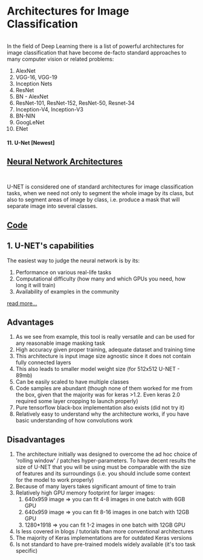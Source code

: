 # Architectures for Image Classification

<p aling="center">
  <img alt="" src="https://lmb.informatik.uni-freiburg.de/people/ronneber/u-net/u-net-architecture.png">
</p>


In the  field of Deep Learning there is a list of powerful architectures for image classification that have become de-facto standard approaches to many  computer vision or related problems:
  1. AlexNet
  2. VGG-16, VGG-19
  3. Inception Nets
  4. ResNet
  5. BN - AlexNet
  6. ResNet-101, ResNet-152, ResNet-50, Resnet-34
  7. Inception-V4, Inception-V3
  8. BN-NIN
  9. GoogLeNet
  10. ENet 
  #### 11. U-Net [Newest]
 
## [Neural Network Architectures](https://towardsdatascience.com/neural-network-architectures-156e5bad51ba) 
<p aling="center">
  <img alt="" src="https://chaosmail.github.io/images/deep-learning/top1-param.png">
</p>
                                                                                                                           
<p aling="center">
  <img alt="" src="https://cdn-images-1.medium.com/max/1600/1*n16lj3lSkz2miMc_5cvkrA.jpeg">
</p>


U-NET is considered one of standard architectures for image classification tasks, when we need not only to segment the whole image by its class, but also to segment areas of image by class, i.e. produce a mask that will separate image into several classes.

## [Code](https://github.com/zhixuhao/unet/blob/master/model.py)

## 1. U-NET's capabilities
The easiest way to judge the neural network is by its:

  1. Performance on various real-life tasks
  2. Computational difficulty (how many and which GPUs you need, how long it will train)
  3. Availability of examples in the community
  
 [read more...](https://lmb.informatik.uni-freiburg.de/people/ronneber/u-net/)
 
 

## Advantages

  1. As we see from example, this tool is really versatile and can be used for any reasonable image masking task
  2. High accuracy given proper training, adequate dataset and training time
  3. This architecture is input image size agnostic since it does not contain fully connected layers
  4. This also leads to smaller model weight size (for 512x512 U-NET - 89mb)
  5. Can be easily scaled to have multiple classes
  6. Code samples are abundant (though none of them worked for me from the box, given that the majority was for keras >1.2.        Even keras 2.0 required some layer cropping to launch properly)
  7. Pure tensorflow black-box implementation also exists (did not try it)
  8. Relatively easy to understand why the architecture works, if you have basic understanding of how convolutions work


## Disadvantages

  1. The architecture initially was designed to overcome the ad hoc choice of 'rolling window' / patches hyper-parameters.        To have decent results the size of U-NET that you will be using must be comparable with the size of features and its          surroundings (i.e. you should include some context for the model to work properly)
  2. Because of many layers takes significant amount of time to train
  3. Relatively high GPU memory footprint for larger images:
      1. 640x959 image => you can fit 4-8 images in one batch with 6GB GPU
      2. 640x959 image => you can fit 8-16 images in one batch with 12GB GPU
      3. 1280*1918 => you can fit 1-2 images in one batch with 12GB GPU
  4. Is less covered in blogs / tutorials than more conventional architectures
  5. The majority of Keras implementations are for outdated Keras versions
  6. Is not standard to have pre-trained models widely available (it's too task specific)
